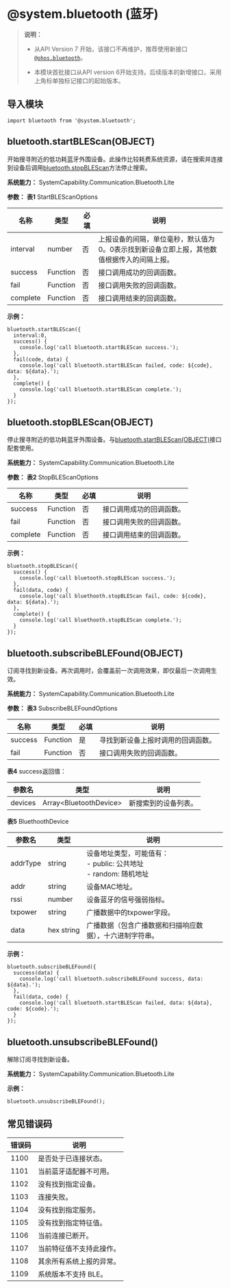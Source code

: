 # @system.bluetooth (蓝牙)


> **说明：**
>
> - 从API Version 7 开始，该接口不再维护，推荐使用新接口[`@ohos.bluetooth`](js-apis-bluetooth.md)。
>
> - 本模块首批接口从API version 6开始支持。后续版本的新增接口，采用上角标单独标记接口的起始版本。


## 导入模块


```
import bluetooth from '@system.bluetooth';
```

## bluetooth.startBLEScan(OBJECT)

开始搜寻附近的低功耗蓝牙外围设备。此操作比较耗费系统资源，请在搜索并连接到设备后调用[bluetooth.stopBLEScan](#bluetoothstopblescanobject)方法停止搜索。

**系统能力：** SystemCapability.Communication.Bluetooth.Lite

**参数：**
**表1** StartBLEScanOptions

| 名称 | 类型 | 必填 | 说明 |
| -------- | -------- | -------- | -------- |
| interval | number | 否 | 上报设备的间隔，单位毫秒，默认值为0。0表示找到新设备立即上报，其他数值根据传入的间隔上报。 |
| success | Function | 否 | 接口调用成功的回调函数。 |
| fail | Function | 否 | 接口调用失败的回调函数。 |
| complete | Function | 否 | 接口调用结束的回调函数。 |

**示例：**

  ```
  bluetooth.startBLEScan({
    interval:0,
    success() {
      console.log('call bluetooth.startBLEScan success.');
    },
    fail(code, data) {
      console.log('call bluetooth.startBLEScan failed, code: ${code}, data: ${data}.');
    },
    complete() {
      console.log('call bluetooth.startBLEScan complete.');
    }
  });
  ```


## bluetooth.stopBLEScan(OBJECT)

停止搜寻附近的低功耗蓝牙外围设备。与[bluetooth.startBLEScan(OBJECT)](#bluetoothstartblescanobject)接口配套使用。

**系统能力：** SystemCapability.Communication.Bluetooth.Lite

**参数：**
**表2** StopBLEScanOptions

| 名称 | 类型 | 必填 | 说明 |
| -------- | -------- | -------- | -------- |
| success | Function | 否 | 接口调用成功的回调函数。 |
| fail | Function | 否 | 接口调用失败的回调函数。 |
| complete | Function | 否 | 接口调用结束的回调函数。 |

**示例：**

  ```
  bluetooth.stopBLEScan({
    success() {
      console.log('call bluetooth.stopBLEScan success.');
    },
    fail(data, code) {
      console.log('call bluethooth.stopBLEScan fail, code: ${code}, data: ${data}.');
    },
    complete() {
      console.log('call bluethooth.stopBLEScan complete.');
    }
  });
  ```


## bluetooth.subscribeBLEFound(OBJECT)

订阅寻找到新设备。再次调用时，会覆盖前一次调用效果，即仅最后一次调用生效。

**系统能力：** SystemCapability.Communication.Bluetooth.Lite

**参数：**
**表3** SubscribeBLEFoundOptions

| 名称 | 类型 | 必填 | 说明 |
| -------- | -------- | -------- | -------- |
| success | Function | 是 | 寻找到新设备上报时调用的回调函数。 |
| fail | Function | 否 | 接口调用失败的回调函数。 |

**表4** success返回值：

| 参数名 | 类型 | 说明 |
| -------- | -------- | -------- |
| devices | Array&lt;BluetoothDevice&gt; | 新搜索到的设备列表。 |

**表5** BluethoothDevice

| 参数名 | 类型 | 说明 |
| -------- | -------- | -------- |
| addrType | string | 设备地址类型，可能值有：<br/>-&nbsp;public:&nbsp;公共地址<br/>-&nbsp;random:&nbsp;随机地址 |
| addr | string | 设备MAC地址。 |
| rssi | number | 设备蓝牙的信号强弱指标。 |
| txpower | string | 广播数据中的txpower字段。 |
| data | hex&nbsp;string | 广播数据（包含广播数据和扫描响应数据），十六进制字符串。 |

**示例：**

  ```
  bluetooth.subscribeBLEFound({
    success(data) {
      console.log('call bluetooth.subscribeBLEFound success, data: ${data}.');
    },
    fail(data, code) {
      console.log('call bluetooth.startBLEScan failed, data: ${data}, code: ${code}.');
    }
  });
  ```


## bluetooth.unsubscribeBLEFound()

解除订阅寻找到新设备。

**系统能力：** SystemCapability.Communication.Bluetooth.Lite

**示例：**

  ```
  bluetooth.unsubscribeBLEFound();
  ```


## 常见错误码

| 错误码 | 说明 |
| -------- | -------- |
| 1100 | 是否处于已连接状态。 |
| 1101 | 当前蓝牙适配器不可用。 |
| 1102 | 没有找到指定设备。 |
| 1103 | 连接失败。 |
| 1104 | 没有找到指定服务。 |
| 1105 | 没有找到指定特征值。 |
| 1106 | 当前连接已断开。 |
| 1107 | 当前特征值不支持此操作。 |
| 1108 | 其余所有系统上报的异常。 |
| 1109 | 系统版本不支持&nbsp;BLE。 |
